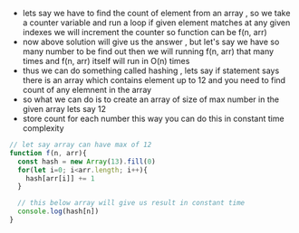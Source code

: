 - lets say we have to find the count of element from an array , so we take a counter variable and run a loop if given element matches at any given indexes we will increment the counter so function can be f(n, arr)
- now above solution will give us the answer , but let's say we have so many number to be find out then we will running f(n, arr) that many times and f(n, arr) itself will run in O(n) times
- thus we can do something called hashing , lets say if statement says there is an array which contains element up to 12 and you need to find count of any elemnent in the array
- so what we can do is to create an array of size of max number in the given array lets say 12
- store count for each number this way you can do this in constant time complexity

```js
// let say array can have max of 12 
function f(n, arr){
  const hash = new Array(13).fill(0)
  for(let i=0; i<arr.length; i++){
    hash[arr[i]] += 1 
  }

  // this below array will give us result in constant time
  console.log(hash[n])
}
```
